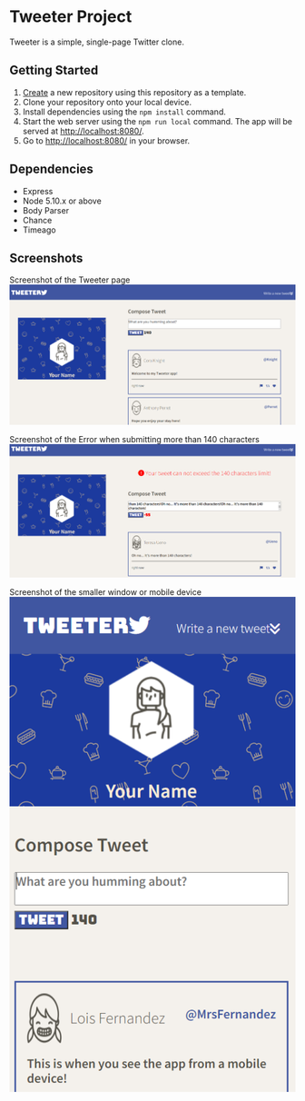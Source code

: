 # Tweeter Project

Tweeter is a simple, single-page Twitter clone.


## Getting Started

1. [Create](https://docs.github.com/en/repositories/creating-and-managing-repositories/creating-a-repository-from-a-template) a new repository using this repository as a template.
2. Clone your repository onto your local device.
3. Install dependencies using the `npm install` command.
3. Start the web server using the `npm run local` command. The app will be served at <http://localhost:8080/>.
4. Go to <http://localhost:8080/> in your browser.


## Dependencies

- Express
- Node 5.10.x or above
- Body Parser
- Chance
- Timeago

## Screenshots

Screenshot of the Tweeter page
!["Screenshot of the Tweeter page"](https://github.com/marcogamal/Tweeter-App/blob/master/docs/Tweeter-Page.PNG)

Screenshot of the Error when submitting more than 140 characters
!["Screenshot of the Error when submitting more than 140 characters"](https://github.com/marcogamal/Tweeter-App/blob/master/docs/Tweeter-Error.PNG)

Screenshot of the smaller window or mobile device
!["Screenshot of the smaller window or mobile device"](https://github.com/marcogamal/Tweeter-App/blob/master/docs/Tweeter-Scroll.PNG)